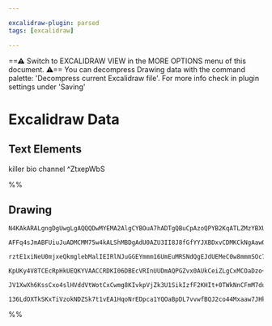 ```yaml
---

excalidraw-plugin: parsed
tags: [excalidraw]

---
```

==⚠  Switch to EXCALIDRAW VIEW in the MORE OPTIONS menu of this document. ⚠== You can decompress Drawing data with the command palette: 'Decompress current Excalidraw file'. For more info check in plugin settings under 'Saving'


# Excalidraw Data
## Text Elements
killer bio channel ^ZtxepWbS

%%
## Drawing
```compressed-json
N4KAkARALgngDgUwgLgAQQQDwMYEMA2AlgCYBOuA7hADTgQBuCpAzoQPYB2KqATLZMzYBXUtiRoIACyhQ4zZAHoFAc0JRJQgEYA6bGwC2CgF7N6hbEcK4OCtptbErHALRY8RMpWdx8Q1TdIEfARcZgRmBShcZQUebTiANho6IIR9BA4oZm4AbXAwUDAi6HhxdCgsKGSiyEYWdi40AGYAVgAOfmK61k4AOU4xbgBOABZRgAYEkZG+fMhCDmIsbghc

AFFq4sJmABFUiuJuADMCMM75w4kALShMBDgAdU0AZU3II8J8fGfYYJXBDxvCDMKCkNgAawQDxI6m4420LXOwNBEIQPxgfwkAJIQLBfkkHHC2TQAEYkWw4LhsGoYNwSeNxkjrMpMahGXMIJhuM4SQB2cYteJDNo8KYkklTUVNJG0tDOBJDIbaNrjUUkloJTXjPlIkFgyEAYTY+DYpBWAGIeEchghpkDNFTwco8YsjSazRJQdZmJTApkgRQYZJuDwm

rztE1xiNeU0mjxeQkmglebMalIEIRlNJuGGEYmmm16UmEuMRSNdQgEJdUEMeC0w8mmmSOc7hHAAJLEYmoHIAXSRR3I6U73A4Qi+SJdxEJzG7Y4nHM0wkWa2C6Uy3b7SKEcGIuAOdN5JKGLRTTSGqoVSKIHHBo/H+GvbGwkOrJ3wZw5R04UGehCMZSRtoArjPyIwirWbQJC0J4Dj+ABiuD6J8sqoM2aYVJgVQSOCnzBKQqCaOwqDYJI1iEvguKUAA

KpUKy4V8TCEcRpHkUEQKYVAACCRDKI06DBEcVRInUUDmAQPGZvx0AUkCeiZLgCxMCOaDzo+HKmpmCwELRWH0XhTFEWwJFkRwFFArgQhQGwABK4T/mUoJCAg15KQAEhmWbYWh8QtPkAC+4D9nQuBwHAPz7mUhSQOoaRlBAvHZp0DCEAgFAAEKOq2QiusapoWkchVFZsEDYCIfpQO2FT6D8+oIG6+USJa1q2iMJVlaQFVVWkmUvtluXugVRWFe15UZ

JV1XwXh6KssCxo4slHVddVtWotCxCwmg8KIvkpVjZk3U1SikIzfF2KHIt+0TWkNnCFmM7duhkBLeNh0APKUtSsB0gyl2da9k0IUhKF0n9y1pPBP5/gBdIJGDANpLp3G8dJgnCbtL0HStUSkNxnVsBQkghNWanw1jaRrIsXH44TxMrLgNMlcw2Bgl8AAaIZRk02gkiM7RDLy0ZlvGyXM6z+AAJrDE2EZtDMkznryR48EMyVGGwBjcNFtQEM5IYBWT

136LdOXTkSKxTiVzokNDZSk7t1vEA1HqoNrEDpca1YQOaBpDL7vvwfBQJ2co44Mxaaw7JHkeBxABsY1dq2Qh9YmcHOD7JXAgRmMIzAAOKkDbDn3guxSDkhCB2YsTALMoWschkuCaME1ZOS5HLYEQcDcG3SIcBXPekM55JWTejlDwg8fFHYABWCDYFkzz93AACybBLJTTct8cpyT2A/n8BAHzBN2wCBf5QA==
```
%%